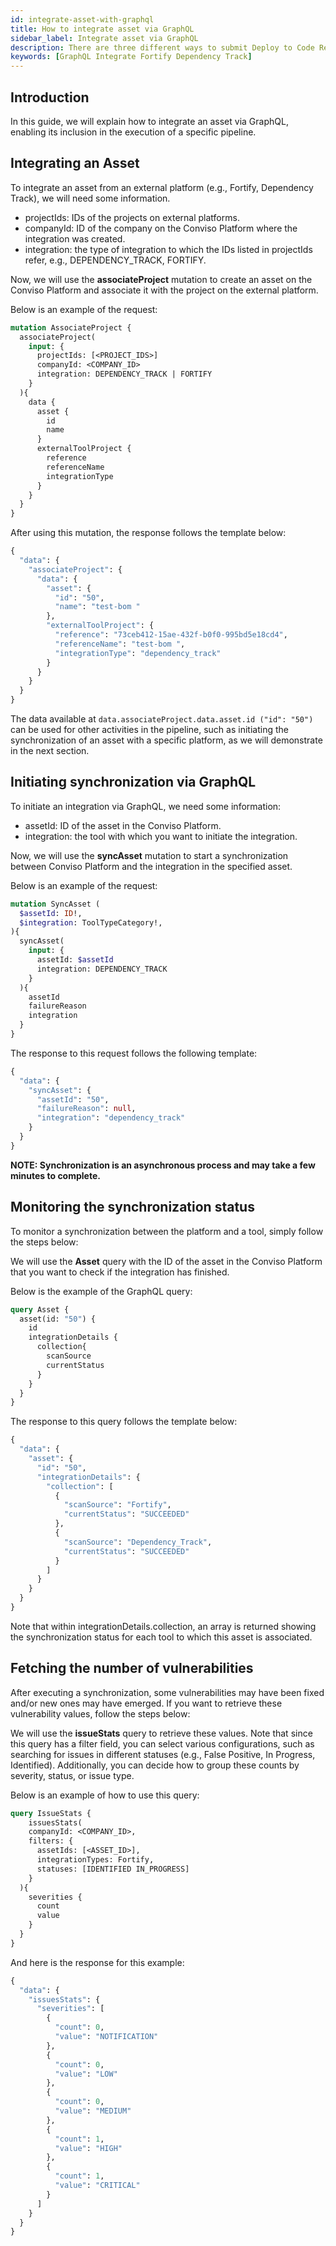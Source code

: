 ```yaml
---
id: integrate-asset-with-graphql
title: How to integrate asset via GraphQL
sidebar_label: Integrate asset via GraphQL
description: There are three different ways to submit Deploy to Code Review. Find out which strategy best suits your repository.
keywords: [GraphQL Integrate Fortify Dependency Track]
---
```


## Introduction
In this guide, we will explain how to integrate an asset via GraphQL, enabling its inclusion in the execution of a specific pipeline.

## Integrating an Asset

To integrate an asset from an external platform (e.g., Fortify, Dependency Track), we will need some information.

- projectIds: IDs of the projects on external platforms.
- companyId: ID of the company on the Conviso Platform where the integration was created.
- integration: the type of integration to which the IDs listed in projectIds refer, e.g., DEPENDENCY_TRACK, FORTIFY.

Now, we will use the **associateProject** mutation to create an asset on the Conviso Platform and associate it with the project on the external platform.

Below is an example of the request:

```graphql
mutation AssociateProject {
  associateProject(
    input: {
      projectIds: [<PROJECT_IDS>]
      companyId: <COMPANY_ID>
      integration: DEPENDENCY_TRACK | FORTIFY
    }
  ){
    data {
      asset {
        id
        name
      }
      externalToolProject {
        reference
        referenceName
        integrationType
      }
    }
  }
}
```

After using this mutation, the response follows the template below:

```graphql
{
  "data": {
    "associateProject": {
      "data": {
        "asset": {
          "id": "50",
          "name": "test-bom "
        },
        "externalToolProject": {
          "reference": "73ceb412-15ae-432f-b0f0-995bd5e18cd4",
          "referenceName": "test-bom ",
          "integrationType": "dependency_track"
        }
      }
    }
  }
}
```

The data available at ```data.associateProject.data.asset.id ("id": "50")``` can be used for other activities in the pipeline, such as initiating the synchronization of an asset with a specific platform, as we will demonstrate in the next section.

## Initiating synchronization via GraphQL

To initiate an integration via GraphQL, we need some information:

- assetId: ID of the asset in the Conviso Platform.
- integration: the tool with which you want to initiate the integration.

Now, we will use the **syncAsset** mutation to start a synchronization between Conviso Platform and the integration in the specified asset.

Below is an example of the request:

```graphql
mutation SyncAsset (
  $assetId: ID!,
  $integration: ToolTypeCategory!,
){
  syncAsset(
    input: {
      assetId: $assetId
      integration: DEPENDENCY_TRACK
    }
  ){
    assetId
    failureReason
    integration
  }
}
```

The response to this request follows the following template:

```graphql
{
  "data": {
    "syncAsset": {
      "assetId": "50",
      "failureReason": null,
      "integration": "dependency_track"
    }
  }
}
```

**NOTE: Synchronization is an asynchronous process and may take a few minutes to complete.**

## Monitoring the synchronization status

To monitor a synchronization between the platform and a tool, simply follow the steps below:

We will use the **Asset** query with the ID of the asset in the Conviso Platform that you want to check if the integration has finished.

Below is the example of the GraphQL query:

```graphql
query Asset {
  asset(id: "50") {
    id
    integrationDetails {
      collection{
        scanSource
        currentStatus
      }
    }
  }
}
```

The response to this query follows the template below:

```graphql
{
  "data": {
    "asset": {
      "id": "50",
      "integrationDetails": {
        "collection": [
          {
            "scanSource": "Fortify",
            "currentStatus": "SUCCEEDED"
          },
          {
            "scanSource": "Dependency_Track",
            "currentStatus": "SUCCEEDED"
          }
        ]
      }
    }
  }
}
```
Note that within integrationDetails.collection, an array is returned showing the synchronization status for each tool to which this asset is associated.

## Fetching the number of vulnerabilities

After executing a synchronization, some vulnerabilities may have been fixed and/or new ones may have emerged. If you want to retrieve these vulnerability values, follow the steps below:

We will use the **issueStats** query to retrieve these values. Note that since this query has a filter field, you can select various configurations, such as searching for issues in different statuses (e.g., False Positive, In Progress, Identified). Additionally, you can decide how to group these counts by severity, status, or issue type.

Below is an example of how to use this query:

```graphql
query IssueStats {
	issuesStats(
    companyId: <COMPANY_ID>, 
    filters: {
      assetIds: [<ASSET_ID>],
      integrationTypes: Fortify,
      statuses: [IDENTIFIED IN_PROGRESS]
    }
  ){
    severities {
      count
      value
    }
  }
}
```

And here is the response for this example:

```graphql
{
  "data": {
    "issuesStats": {
      "severities": [
        {
          "count": 0,
          "value": "NOTIFICATION"
        },
        {
          "count": 0,
          "value": "LOW"
        },
        {
          "count": 0,
          "value": "MEDIUM"
        },
        {
          "count": 1,
          "value": "HIGH"
        },
        {
          "count": 1,
          "value": "CRITICAL"
        }
      ]
    }
  }
}
```